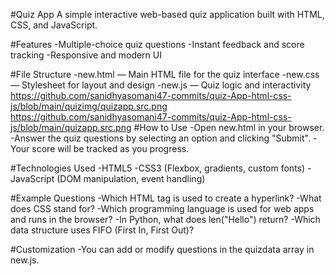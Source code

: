 #Quiz App
A simple interactive web-based quiz application built with HTML, CSS, and JavaScript.

#Features
-Multiple-choice quiz questions
-Instant feedback and score tracking
-Responsive and modern UI

#File Structure
-new.html — Main HTML file for the quiz interface
-new.css — Stylesheet for layout and design
-new.js — Quiz logic and interactivity
https://github.com/sanidhyasomani47-commits/quiz-App-html-css-js/blob/main/quizimg/quizapp.src.png
https://github.com/sanidhyasomani47-commits/quiz-App-html-css-js/blob/main/quizapp.src.png
#How to Use
-Open new.html in your browser.
-Answer the quiz questions by selecting an option and clicking "Submit".
-Your score will be tracked as you progress.

#Technologies Used
-HTML5
-CSS3 (Flexbox, gradients, custom fonts)
-JavaScript (DOM manipulation, event handling)

#Example Questions
-Which HTML tag is used to create a hyperlink?
-What does CSS stand for?
-Which programming language is used for web apps and runs in the browser?
-In Python, what does len("Hello") return?
-Which data structure uses FIFO (First In, First Out)?

#Customization
-You can add or modify questions in the quizdata array in new.js.


